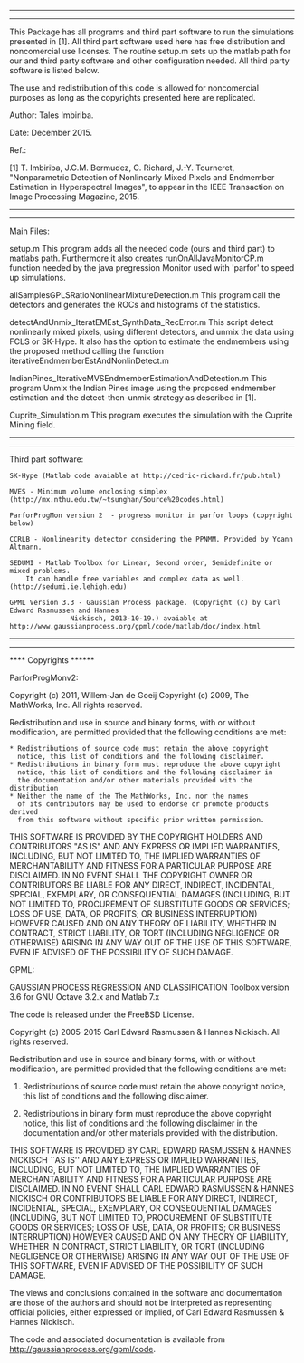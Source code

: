 ************************************
************************************

This Package has all programs and third part software to run the simulations presented in [1]. 
All third part software used here has free distribution and noncomercial use licenses. 
The routine setup.m sets up the matlab path for our and third party software and other 
configuration needed. 
All third party software is listed below. 

The use and redistribution of this code is allowed for noncomercial purposes as long as the 
copyrights presented here are replicated. 

Author: Tales Imbiriba.

Date: December 2015. 

Ref.:

[1]  T. Imbiriba, J.C.M. Bermudez, C. Richard, J.-Y. Tourneret, "Nonparametric Detection 
of Nonlinearly Mixed Pixels and Endmember Estimation in Hyperspectral Images", to appear 
in the IEEE Transaction on Image Processing Magazine, 2015.


************************************
************************************

Main Files:

setup.m 
	This program adds all the needed code (ours and third part) to matlabs path. Furthermore
	it also creates runOnAllJavaMonitorCP.m function needed by the java pregression Monitor
	used with 'parfor' to speed up simulations.

allSamplesGPLSRatioNonlinearMixtureDetection.m
	This program call the detectors and generates the ROCs and histograms of the statistics. 

detectAndUnmix_IteratEMEst_SynthData_RecError.m
	This script detect nonlinearly mixed pixels, using different detectors, and unmix the 
	data using FCLS or SK-Hype. It also has the option to estimate the endmembers using the 
	proposed method calling the function iterativeEndmemberEstAndNonlinDetect.m

IndianPines_IterativeMVSEndmemberEstimationAndDetection.m
	This program Unmix the Indian Pines image using the proposed endmember estimation and 
	the detect-then-unmix strategy as described in [1]. 

Cuprite_Simulation.m
	This program executes the simulation with the Cuprite Mining field. 



************************************
************************************


Third part software:


	SK-Hype (Matlab code avaiable at http://cedric-richard.fr/pub.html)

	MVES - Minimum volume enclosing simplex (http://mx.nthu.edu.tw/~tsunghan/Source%20codes.html)

	ParforProgMon version 2  - progress monitor in parfor loops (copyright below)

	CCRLB - Nonlinearity detector considering the PPNMM. Provided by Yoann Altmann. 

	SEDUMI - Matlab Toolbox for Linear, Second order, Semidefinite or mixed	problems. 
		It can handle free variables and complex data as well. (http://sedumi.ie.lehigh.edu)
	
	GPML Version 3.3 - Gaussian Process package. (Copyright (c) by Carl Edward Rasmussen and Hannes
      			   Nickisch, 2013-10-19.) avaiable at http://www.gaussianprocess.org/gpml/code/matlab/doc/index.html



************************************
************************************

**** Copyrights ****** 



ParforProgMonv2: 

Copyright (c) 2011, Willem-Jan de Goeij
Copyright (c) 2009, The MathWorks, Inc.
All rights reserved.

Redistribution and use in source and binary forms, with or without 
modification, are permitted provided that the following conditions are 
met:

    * Redistributions of source code must retain the above copyright 
      notice, this list of conditions and the following disclaimer.
    * Redistributions in binary form must reproduce the above copyright 
      notice, this list of conditions and the following disclaimer in 
      the documentation and/or other materials provided with the distribution
    * Neither the name of the The MathWorks, Inc. nor the names 
      of its contributors may be used to endorse or promote products derived 
      from this software without specific prior written permission.
      
THIS SOFTWARE IS PROVIDED BY THE COPYRIGHT HOLDERS AND CONTRIBUTORS "AS IS" 
AND ANY EXPRESS OR IMPLIED WARRANTIES, INCLUDING, BUT NOT LIMITED TO, THE 
IMPLIED WARRANTIES OF MERCHANTABILITY AND FITNESS FOR A PARTICULAR PURPOSE 
ARE DISCLAIMED. IN NO EVENT SHALL THE COPYRIGHT OWNER OR CONTRIBUTORS BE 
LIABLE FOR ANY DIRECT, INDIRECT, INCIDENTAL, SPECIAL, EXEMPLARY, OR 
CONSEQUENTIAL DAMAGES (INCLUDING, BUT NOT LIMITED TO, PROCUREMENT OF 
SUBSTITUTE GOODS OR SERVICES; LOSS OF USE, DATA, OR PROFITS; OR BUSINESS 
INTERRUPTION) HOWEVER CAUSED AND ON ANY THEORY OF LIABILITY, WHETHER IN 
CONTRACT, STRICT LIABILITY, OR TORT (INCLUDING NEGLIGENCE OR OTHERWISE) 
ARISING IN ANY WAY OUT OF THE USE OF THIS SOFTWARE, EVEN IF ADVISED OF THE 
POSSIBILITY OF SUCH DAMAGE.




GPML: 


 GAUSSIAN PROCESS REGRESSION AND CLASSIFICATION Toolbox version 3.6
    for GNU Octave 3.2.x and Matlab 7.x

The code is released under the FreeBSD License.

Copyright (c) 2005-2015 Carl Edward Rasmussen & Hannes Nickisch. All rights reserved.

Redistribution and use in source and binary forms, with or without modification, are permitted provided that the following conditions are met:

   1. Redistributions of source code must retain the above copyright notice, this list of conditions and the following disclaimer.

   2. Redistributions in binary form must reproduce the above copyright notice, this list of conditions and the following disclaimer in the documentation and/or other materials provided with the distribution.

THIS SOFTWARE IS PROVIDED BY CARL EDWARD RASMUSSEN & HANNES NICKISCH ``AS IS'' AND ANY EXPRESS OR IMPLIED WARRANTIES, INCLUDING, BUT NOT LIMITED TO, THE IMPLIED WARRANTIES OF MERCHANTABILITY AND FITNESS FOR A PARTICULAR PURPOSE ARE DISCLAIMED. IN NO EVENT SHALL CARL EDWARD RASMUSSEN & HANNES NICKISCH OR CONTRIBUTORS BE LIABLE FOR ANY DIRECT, INDIRECT, INCIDENTAL, SPECIAL, EXEMPLARY, OR CONSEQUENTIAL DAMAGES (INCLUDING, BUT NOT LIMITED TO, PROCUREMENT OF SUBSTITUTE GOODS OR SERVICES; LOSS OF USE, DATA, OR PROFITS; OR BUSINESS INTERRUPTION) HOWEVER CAUSED AND ON ANY THEORY OF LIABILITY, WHETHER IN CONTRACT, STRICT LIABILITY, OR TORT (INCLUDING NEGLIGENCE OR OTHERWISE) ARISING IN ANY WAY OUT OF THE USE OF THIS SOFTWARE, EVEN IF ADVISED OF THE POSSIBILITY OF SUCH DAMAGE.

The views and conclusions contained in the software and documentation are those of the authors and should not be interpreted as representing official policies, either expressed or implied, of Carl Edward Rasmussen & Hannes Nickisch.

The code and associated documentation is available from
http://gaussianprocess.org/gpml/code.



